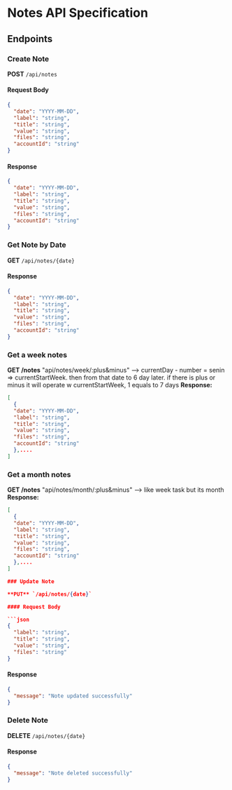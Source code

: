 # Notes API Specification

## Endpoints

### Create Note

**POST** `/api/notes`

#### Request Body

```json
{
  "date": "YYYY-MM-DD",
  "label": "string",
  "title": "string",
  "value": "string",
  "files": "string",
  "accountId": "string"
}
```

#### Response

```json
{
  "date": "YYYY-MM-DD",
  "label": "string",
  "title": "string",
  "value": "string",
  "files": "string",
  "accountId": "string"
}
```

### Get Note by Date

**GET** `/api/notes/{date}`

#### Response

```json
{
  "date": "YYYY-MM-DD",
  "label": "string",
  "title": "string",
  "value": "string",
  "files": "string",
  "accountId": "string"
}
```

### Get a week notes

**GET /notes** "api/notes/week/:plus&minus" --> currentDay - number = senin => currentStartWeek. then from that date to 6 day later. if there is plus or minus it will operate w currentStartWeek, 1 equals to 7 days
**Response:**

```json
[
  {
  "date": "YYYY-MM-DD",
  "label": "string",
  "title": "string",
  "value": "string",
  "files": "string",
  "accountId": "string"
  },....
]
```

### Get a month notes

**GET /notes** "api/notes/month/:plus&minus" --> like week task but its month
**Response:**

````json
[
  {
  "date": "YYYY-MM-DD",
  "label": "string",
  "title": "string",
  "value": "string",
  "files": "string",
  "accountId": "string"
  },....
]

### Update Note

**PUT** `/api/notes/{date}`

#### Request Body

```json
{
  "label": "string",
  "title": "string",
  "value": "string",
  "files": "string"
}
````

#### Response

```json
{
  "message": "Note updated successfully"
}
```

### Delete Note

**DELETE** `/api/notes/{date}`

#### Response

```json
{
  "message": "Note deleted successfully"
}
```
